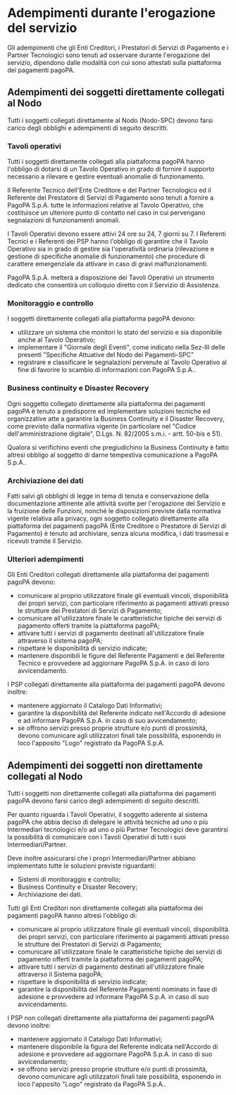 # Adempimenti durante l'erogazione del servizio

Gli adempimenti che gli Enti Creditori, i Prestatori di Servizi di Pagamento e i Partner Tecnologici sono tenuti ad osservare durante l'erogazione del servizio, dipendono dalle modalità con cui sono attestati sulla piattaforma dei pagamenti pagoPA.

## Adempimenti dei soggetti direttamente collegati al Nodo

Tutti i soggetti collegati direttamente al Nodo (Nodo-SPC) devono farsi carico degli obblighi e adempimenti di seguito descritti.

### Tavoli operativi

Tutti i soggetti direttamente collegati alla piattaforma pagoPA hanno l'obbligo di dotarsi di un Tavolo Operativo in grado di fornire il supporto necessario a rilevare e gestire eventuali anomalie di funzionamento.

Il Referente Tecnico dell'Ente Creditore e del Partner Tecnologico ed il Referente del Prestatore di Servizi di Pagamento sono tenuti a fornire a PagoPA S.p.A. tutte le informazioni relative al Tavolo Operativo, che costituisce un ulteriore punto di contatto nel caso in cui pervengano segnalazioni di funzionamenti anomali.

I Tavoli Operativi devono essere attivi 24 ore su 24, 7 giorni su 7. I Referenti Tecnici e i Referenti dei PSP hanno l'obbligo di garantire che il Tavolo Operativo sia in grado di gestire sia l'operatività ordinaria (rilevazione e gestione di specifiche anomalie di funzionamento) che procedure di carattere emergenziale da attivare in caso di gravi malfunzionamenti.

PagoPA S.p.A. metterà a disposizione dei Tavoli Operativi un strumento dedicato che consentirà un colloquio diretto con il Servizio di Assistenza.

### Monitoraggio e controllo

I soggetti direttamente collegati alla piattaforma pagoPA devono:

* utilizzare un sistema che monitori lo stato del servizio e sia disponibile anche al Tavolo Operativo;
* implementare il "Giornale degli Eventi", come indicato nella Sez-III delle presenti "Specifiche Attuative del Nodo dei Pagamenti-SPC"
* registrare e classificare le segnalazioni pervenute al Tavolo Operativo al fine di favorire lo scambio di informazioni con PagoPA S.p.A..

### Business continuity e Disaster Recovery

Ogni soggetto collegato direttamente alla piattaforma dei pagamenti pagoPA è tenuto a predisporre ed implementare soluzioni tecniche ed organizzative atte a garantire la Business Continuity e il Disaster Recovery, come previsto dalla normativa vigente (in particolare nel "Codice dell'amministrazione digitale", D.Lgs. N. 82/2005 s.m.i. - artt. 50-bis e 51).

Qualora si verifichino eventi che pregiudichino la Business Continuity è fatto altresì obbligo al soggetto di darne tempestiva comunicazione a PagoPA S.p.A..

### Archiviazione dei dati

Fatti salvi gli obblighi di legge in tema di tenuta e conservazione della documentazione attinente alle attività svolte per l'erogazione del Servizio e la fruizione delle Funzioni, nonché le disposizioni previste dalla normativa vigente relativa alla privacy, ogni soggetto collegato direttamente alla piattaforma dei pagamenti pagoPA (Ente Creditore o Prestatore di Servizi di Pagamento) è tenuto ad archiviare, senza alcuna modifica, i dati trasmessi e ricevuti tramite il Servizio.

### Ulteriori adempimenti

Gli Enti Creditori collegati direttamente alla piattaforma dei pagamenti pagoPA devono:

* comunicare al proprio utilizzatore finale gli eventuali vincoli, disponibilità dei propri servizi, con particolare riferimento ai pagamenti attivati presso le strutture dei Prestatori di Servizi di Pagamento;
* comunicare all'utilizzatore finale le caratteristiche tipiche dei servizi di pagamento offerti tramite la piattaforma pagoPA;
* attivare tutti i servizi di pagamento destinati all'utilizzatore finale attraverso il sistema pagoPA;
* rispettare le disponibilità di servizio indicate;
* mantenere disponibili le figure del Referente Pagamenti e del Referente Tecnico e provvedere ad aggiornare PagoPA S.p.A. in caso di loro avvicendamento.

I PSP collegati direttamente alla piattaforma dei pagamenti pagoPA devono inoltre:

* mantenere aggiornato il Catalogo Dati Informativi;
* garantire la disponibilità del Referente indicato nell'Accordo di adesione e ad informare PagoPA S.p.A. in caso di suo avvicendamento;
* se offrono servizi presso proprie strutture e/o punti di prossimità, devono comunicare agli utilizzatori finali tale possibilità, esponendo in loco l'apposito "Logo" registrato da PagoPA S.p.A. 

## Adempimenti dei soggetti non direttamente collegati al Nodo

Tutti i soggetti non direttamente collegati alla piattaforma dei pagamenti pagoPA devono farsi carico degli adempimenti di seguito descritti.

Per quanto riguarda i Tavoli Operativi, il soggetto aderente al sistema pagoPA che abbia deciso di delegare le attività tecniche ad uno o più Intermediari tecnologici e/o ad uno o più Partner Tecnologici deve garantirsi la possibilità di comunicare con i Tavoli Operativi di tutti i suoi Intermediari/Partner.

Deve inoltre assicurarsi che i propri Intermediari/Partner abbiano implementato tutte le soluzioni previste riguardanti:

* Sistemi di monitoraggio e controllo;
* Business Continuity e Disaster Recovery;
* Archiviazione dei dati.

Tutti gli Enti Creditori non direttamente collegati alla piattaforma dei pagamenti pagoPA hanno altresì l'obbligo di:

* comunicare al proprio utilizzatore finale gli eventuali vincoli, disponibilità dei propri servizi, con particolare riferimento ai pagamenti attivati presso le strutture dei Prestatori di Servizi di Pagamento;
* comunicare all'utilizzatore finale le caratteristiche tipiche dei servizi di pagamento offerti tramite la piattaforma dei pagamenti pagoPA;
* attivare tutti i servizi di pagamento destinati all'utilizzatore finale attraverso il Sistema pagoPA;
* rispettare le disponibilità di servizio indicate;
* garantire la disponibilità del Referente Pagamenti nominato in fase di adesione e provvedere ad informare PagoPA S.p.A. in caso di suo avvicendamento.

I PSP non collegati direttamente alla piattaforma dei pagamenti pagoPA devono inoltre:

* mantenere aggiornato il Catalogo Dati Informativi;
* mantenere disponibile la figura del Referente indicata nell'Accordo di adesione e provvedere ad aggiornare PagoPA S.p.A. in caso di suo avvicendamento;
* se offrono servizi presso proprie strutture e/o punti di prossimità, devono comunicare agli utilizzatori finali tale possibilità, esponendo in loco l'apposito "Logo" registrato da PagoPA S.p.A..
